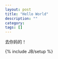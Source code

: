 ```yaml
---
layout: post
title: "Hello World"
description: ""
category: 
tags: []
---
```

去你妈的！

{% include JB/setup %}

